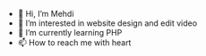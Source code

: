- 👋 Hi, I’m Mehdi
- 👀 I’m interested in website design and edit video
- 🌱 I’m currently learning PHP
- 📫 How to reach me with heart

<!---
mehdigh19/mehdigh19 is a ✨ special ✨ repository because its `README.md` (this file) appears on your GitHub profile.
You can click the Preview link to take a look at your changes.
--->

